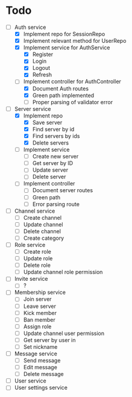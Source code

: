 # Todo
- [ ] Auth service
    - [x] Implement repo for SessionRepo
    - [x] Implement relevant method for UserRepo
    - [x] Implement service for AuthService
        - [x] Register
        - [x] Login
        - [x] Logout
        - [x] Refresh
    - [ ] Implement controller for AuthController
        - [x] Document Auth routes
        - [x] Green path implemented
        - [ ] Proper parsing of validator error
- [ ] Server service
    - [x] Implement repo
        - [x] Save server
        - [x] Find server by id
        - [x] Find servers by ids
        - [x] Delete servers
    - [ ] Implement service
        - [ ] Create new server
        - [ ] Get server by ID
        - [ ] Update server
        - [ ] Delete server
    - [ ] Implement controller
        - [ ] Document server routes
        - [ ] Green path
        - [ ] Error parsing route
- [ ] Channel service
    - [ ] Create channel
    - [ ] Update channel
    - [ ] Delete channel
    - [ ] Create category
- [ ] Role service
    - [ ] Create role
    - [ ] Update role
    - [ ] Delete role
    - [ ] Update channel role permission
- [ ] Invite service
    - [ ] ?
- [ ] Membership service
    - [ ] Join server
    - [ ] Leave server
    - [ ] Kick member
    - [ ] Ban member
    - [ ] Assign role
    - [ ] Update channel user permission
    - [ ] Get server by user in
    - [ ] Set nickname
- [ ] Message service
    - [ ] Send message
    - [ ] Edit message
    - [ ] Delete message
- [ ] User service
- [ ] User settings service
